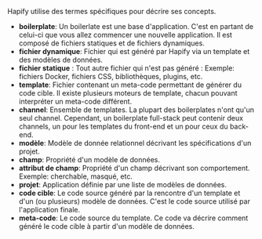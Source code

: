 Hapify utilise des termes spécifiques pour décrire ses concepts.

- **boilerplate**: Un boilerlate est une base d'application. C'est en partant de celui-ci que vous allez commencer une nouvelle application. Il est composé de fichiers statiques et de fichiers dynamiques.
- **fichier dynamique**: Fichier qui est généré par Hapify via un template et des modèles de données.
- **fichier statique** : Tout autre fichier qui n'est pas généré : Exemple: fichiers Docker, fichiers CSS, bibliothèques, plugins, etc.
- **template**: Fichier contenant un meta-code permettant de générer du code cible. Il existe plusieurs moteurs de template, chacun pouvant interpréter un meta-code différent.
- **channel**: Ensemble de templates. La plupart des boilerplates n'ont qu'un seul channel. Cependant, un boilerplate full-stack peut contenir deux channels, un pour les templates du front-end et un pour ceux du back-end.
- **modèle**: Modèle de donnée relationnel décrivant les spécifications d'un projet.
- **champ**: Propriété d'un modèle de données.
- **attribut de champ**: Propriété d'un champ décrivant son comportement. Exemple: cherchable, masqué, etc.
- **projet**: Application définie par une liste de modèles de données.
- **code cible**: Le code source généré par la rencontre d'un template et d'un (ou plusieurs) modèle de données. C'est le code source utilisé par l'application finale.
- **meta-code**: Le code source du template. Ce code va décrire comment généré le code cible à partir d'un modèle de données.
